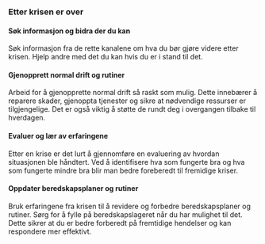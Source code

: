 ### Etter krisen er over

#### Søk informasjon og bidra der du kan
Søk informasjon fra de rette kanalene om hva du bør gjøre videre etter krisen. Hjelp andre med det du kan hvis du er i stand til det. 

#### Gjenopprett normal drift og rutiner
Arbeid for å gjenopprette normal drift så raskt som mulig. Dette innebærer å reparere skader, gjenoppta tjenester og sikre at nødvendige ressurser er tilgjengelige. Det er også viktig å støtte de rundt deg i overgangen tilbake til hverdagen.

#### Evaluer og lær av erfaringene
Etter en krise er det lurt å gjennomføre en evaluering av hvordan situasjonen ble håndtert. Ved å identifisere hva som fungerte bra og hva som fungerte mindre bra blir man bedre foreberedt til fremidige kriser.

#### Oppdater beredskapsplaner og rutiner
Bruk erfaringene fra krisen til å revidere og forbedre beredskapsplaner og rutiner. Sørg for å fylle på beredskapslageret når du har mulighet til det. Dette sikrer at du er bedre forberedt på fremtidige hendelser og kan respondere mer effektivt.